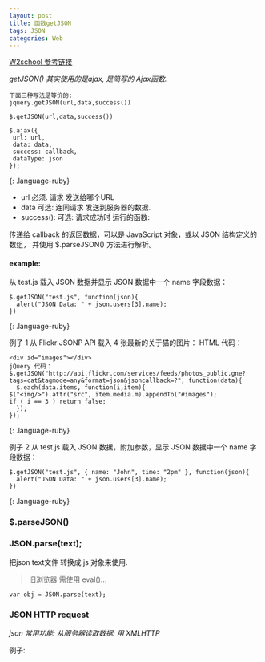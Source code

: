 ```yaml
---
layout: post
title: 函数getJSON
tags: JSON
categories: Web
---
```


[W2school 参考链接][1]  

*getJSON()  其实使用的是ajax, 是简写的 Ajax函数.*


~~~
下面三种写法是等价的:
jquery.getJSON(url,data,success())

$.getJSON(url,data,success())

$.ajax({  
 url: url,
 data: data,
 success: callback,
 dataType: json
});
~~~
{: .language-ruby}


- url 必须.  请求 发送给哪个URL 
- data 可选: 连同请求 发送到服务器的数据.
- success(): 可选: 请求成功时 运行的函数:

传递给 callback 的返回数据，可以是 JavaScript 对象，或以 JSON 结构定义的数组，
并使用 $.parseJSON() 方法进行解析。




#### example:
从 test.js 载入 JSON 数据并显示 JSON 数据中一个 name 字段数据：

~~~
$.getJSON("test.js", function(json){
  alert("JSON Data: " + json.users[3].name);
})
~~~
{: .language-ruby}




例子 1
从 Flickr JSONP API 载入 4 张最新的关于猫的图片：
HTML 代码：
~~~
<div id="images"></div>
jQuery 代码：
$.getJSON("http://api.flickr.com/services/feeds/photos_public.gne?
tags=cat&tagmode=any&format=json&jsoncallback=?", function(data){
  $.each(data.items, function(i,item){
$("<img/>").attr("src", item.media.m).appendTo("#images");
if ( i == 3 ) return false;
  });
});
~~~
{: .language-ruby}


例子 2
从 test.js 载入 JSON 数据，附加参数，显示 JSON 数据中一个 name 字段数据：
~~~
$.getJSON("test.js", { name: "John", time: "2pm" }, function(json){
  alert("JSON Data: " + json.users[3].name);
})
~~~
{: .language-ruby}








### $.parseJSON()






### JSON.parse(text);
把json text文件 转换成 js 对象来使用.
> 旧浏览器 需使用 eval()...

`var obj = JSON.parse(text);`








### JSON HTTP request

*json 常用功能: 从服务器读取数据: 用 XMLHTTP*

例子:





[1]:	http://www.w3school.com.cn/jquery/ajax_getjson.asp